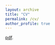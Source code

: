 ```yaml
---
layout: archive
title: "CV"
permalink: /cv/
author_profile: true
---
```

[pdf](/Lacasa_July23.pdf).
